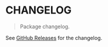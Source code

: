 # CHANGELOG

> Package changelog.

See [GitHub Releases](https://github.com/stdlib-js/assert-is-positive-finite/releases) for the changelog.